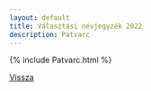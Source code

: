 ```yaml
---
layout: default
title: Választási névjegyzék 2022
description: Patvarc
---
```


{% include Patvarc.html %}

[Vissza](./)